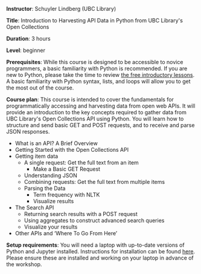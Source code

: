 **Instructor**: Schuyler Lindberg (UBC Library)

**Title**: Introduction to Harvesting API Data in Python from UBC Library's Open Collections

**Duration**: 3 hours

**Level**: beginner

**Prerequisites**: While this course is designed to be accessible to novice programmers, a basic
familiarity with Python is recommended. If you are new to Python, please take the time to review
[the free introductory lessons](https://www.codecademy.com/learn/python). A basic familiarity with Python
syntax, lists, and loops will allow you to get the most out of the course.

**Course plan**: This course is intended to cover the fundamentals for programmatically accessing and
harvesting data from open web APIs. It will provide an introduction to the key concepts required to
gather data from UBC Library's Open Collections API using Python. You will learn how to structure and
send basic GET and POST requests, and to receive and parse JSON responses.

- What is an API? A Brief Overview
- Getting Started with the Open Collections API
- Getting item data
  - A single request: Get the full text from an item
    - Make a Basic GET Request
  - Understanding JSON
  - Combining requests: Get the full text from multiple items
  - Parsing the Data
    - Term frequency with NLTK
	- Visualize results
- The Search API
  - Returning search results with a POST request
  - Using aggregates to construct advanced search queries
  - Visualize your results
- Other APIs and ‘Where To Go From Here’

**Setup requirements**: You will need a laptop with up-to-date versions of Python and Jupyter
installed. Instructions for installation can be found [here](https://jupyter.org/install.html). Please
ensure these are installed and working on your laptop in advance of the workshop.
